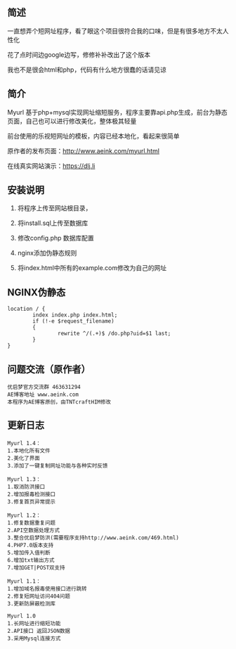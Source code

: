 ## 简述
一直想弄个短网址程序，看了眼这个项目很符合我的口味，但是有很多地方不太人性化

花了点时间边google边写，修修补补改出了这个版本

我也不是很会html和php，代码有什么地方很蠢的话请见谅

## 简介
Myurl 基于php+mysql实现网址缩短服务，程序主要靠api.php生成，前台为静态页面，自己也可以进行修改美化，整体极其轻量

前台使用的乐视短网址的模板，内容已经本地化，看起来很简单

原作者的发布页面：http://www.aeink.com/myurl.html

在线真实网站演示：https://dlj.li
## 安装说明
1. 将程序上传至网站根目录，

2. 将install.sql上传至数据库

3. 修改config.php 数据库配置

4. nginx添加伪静态规则

5. 将index.html中所有的example.com修改为自己的网址
    
## NGINX伪静态

    location / {
            index index.php index.html;
            if (!-e $request_filename)
            {
                    rewrite ^/(.+)$ /do.php?uid=$1 last;
            }
    }

## 问题交流（原作者）

    优启梦官方交流群 463631294
    AE博客地址 www.aeink.com
    本程序为AE博客原创，由TNTcraftHIM修改

## 更新日志
	Myurl 1.4：
	1.本地化所有文件
	2.美化了界面
	3.添加了一键复制网址功能与各种实时反馈

	Myurl 1.3：
	1.取消防洪接口
	2.增加报毒检测接口
	3.修复首页异常提示
	
    Myurl 1.2：
    1.修复数据重复问题
    2.API空数据处理方式
    3.整合优启梦防洪(需要程序支持http://www.aeink.com/469.html)
    4.PHP7.0版本支持
    5.增加传入值判断
    6.增加txt输出方式
    7.增加GET|POST双支持

    Myurl 1.1：
    1.增加域名报毒使用接口进行跳转
    2.修复短网址访问404问题
    3.更新防屏蔽检测库

    Myurl 1.0
    1.长网址进行缩短功能
    2.API接口 返回JSON数据
    3.采用Mysql连接方式
